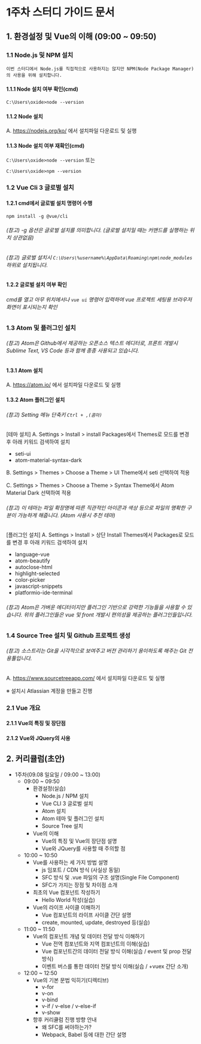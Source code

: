 1주차 스터디 가이드 문서
======================

## 1. 환경설정 및 Vue의 이해 (09:00 ~ 09:50)
### 1.1 Node.js 및 NPM 설치
```이번 스터디에서 Node.js를 직접적으로 사용하지는 않지만 NPM(Node Package Manager)의 사용을 위해 설치합니다.```
#### 1.1.1 Node 설치 여부 확인(cmd)
```C:\Users\oxide>node --version```
     
#### 1.1.2 Node 설치
A. https://nodejs.org/ko/ 에서 설치파일 다운로드 및 실행

#### 1.1.3 Node 설치 여부 재확인(cmd)
```C:\Users\oxide>node --version``` 또는

```C:\Users\oxide>npm --version```


### 1.2 Vue Cli 3 글로벌 설치

#### 1.2.1 cmd에서 글로벌 설치 명령어 수행
```npm install -g @vue/cli```
###### (참고) -g 옵션은 글로벌 설치를 의미합니다. (글로벌 설치일 때는 커맨드를 실행하는 위치 상관없음)
###### (참고) 글로벌 설치시 `C:\Users\%username%\AppData\Roaming\npm\node_modules` 하위로 설치됩니다. 

#### 1.2.2 글로벌 설치 여부 확인

###### cmd를 열고 아무 위치에서나 `vue ui` 명령어 입력하여 vue 프로젝트 세팅용 브라우저 화면이 표시되는지 확인


### 1.3 Atom 및 플러그인 설치
###### (참고) Atom은 Github에서 제공하는 오픈소스 텍스트 에디터로, 프론트 개발시 Sublime Text, VS Code 등과 함께 종종 사용되고 있습니다.

#### 1.3.1 Atom 설치
A. https://atom.io/ 에서 설치파일 다운로드 및 실행

#### 1.3.2 Atom 플러그인 설치
###### (참고) Setting 메뉴 단축키 `Ctrl + ,(콤마)`

[테마 설치] 
A. Settings > Install > install Packages에서 Themes로 모드를 변경 후 아래 키워드 검색하여 설치
  * seti-ui
  * atom-material-syntax-dark
  
B. Settings > Themes > Choose a Theme > UI Theme에서 seti 선택하여 적용

C. Settings > Themes > Choose a Theme > Syntax Theme에서 Atom Material Dark 선택하여 적용

###### (참고) 이 테마는 파일 확장명에 따른 직관적인 아이콘과 색상 등으로 파일의 명확한 구분이 가능하게 해줍니다. (Atom 사용시 추천 테마)

  
[플러그인 설치] 
A. Settings > Install > 상단 Install Themes에서 Packages로 모드를 변경 후 아래 키워드 검색하여 설치
  * language-vue
  * atom-beautify
  * autoclose-html
  * highlight-selected
  * color-picker
  * javascript-snippets
  * platformio-ide-terminal
  
###### (참고) Atom은 가벼운 에디터이지만 플러그인 기반으로 강력한 기능들을 사용할 수 있습니다. 위의 플러그인들은 vue 및 front 개발시 편의성을 제공하는 플러그인들입니다.
  
  
### 1.4 Source Tree 설치 및 Github 프로젝트 생성
###### (참고) 소스트리는 Git을 시각적으로 보여주고 버전 관리하기 용이하도록 해주는 Git 전용툴입니다.

A. https://www.sourcetreeapp.com/ 에서 설치파일 다운로드 및 실행

※ 설치시 Atlassian 계정을 만들고 진행

### 2.1 Vue 개요
#### 2.1.1 Vue의 특징 및 장단점
#### 2.1.2 Vue와 JQuery의 사용

## 2. 커리큘럼(초안)
  * 1주차(09.08 일요일 / 09:00 ~ 13:00)
     - 09:00 ~ 09:50
        - 환경설정(실습)
            * Node.js / NPM 설치
            * Vue CLI 3 글로벌 설치
            * Atom 설치
            * Atom 테마 및 플러그인 설치
            * Source Tree 설치
        - Vue의 이해
            * Vue의 특징 및 Vue의 장단점 설명
            * Vue와 JQuery를 사용할 때 주의할 점
     - 10:00 ~ 10:50
        - Vue를 사용하는 세 가지 방법 설명
            * js 임포트 / CDN 방식 (사실상 동일)
            * SFC 방식 및 .vue 파일의 구조 설명(Single File Component)
            * SFC가 가지는 장점 및 차이점 소개
        - 최초의 Vue 컴포넌트 작성하기
            * Hello World 작성(실습)
        - Vue의 라이프 사이클 이해하기
            * Vue 컴포넌트의 라이프 사이클 간단 설명
            * create, mounted, update, destroyed 등(실습)
     - 11:00 ~ 11:50
        - Vue의 컴포넌트 개념 및 데이터 전달 방식 이해하기
            * Vue 전역 컴포넌트와 지역 컴포넌트의 이해(실습)
            * Vue 컴포넌트간의 데이터 전달 방식 이해(실습 / event 및 prop 전달 방식)
            * 이벤트 버스를 통한 데이터 전달 방식 이해(실습 / +vuex 간단 소개)
     - 12:00 ~ 12:50
        - Vue의 기본 문법 익히기(디렉티브)
            * v-for
            * v-on
            * v-bind
            * v-if / v-else / v-else-if
            * v-show
        - 향후 커리큘럼 진행 방향 안내
            * 왜 SFC를 써야하는가?
            * Webpack, Babel 등에 대한 간단 설명
